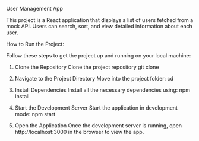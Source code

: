User Management App

This project is a React application that displays a list of users fetched from a mock API. Users can search, sort, and view detailed information about each user.

How to Run the Project:

Follow these steps to get the project up and running on your local machine:

1. Clone the Repository
   Clone the project repository
   git clone <repository-url>

2. Navigate to the Project Directory
   Move into the project folder:
   cd <project-folder-name>

3. Install Dependencies
   Install all the necessary dependencies using:
   npm install

4. Start the Development Server
   Start the application in development mode:
   npm start

5. Open the Application
   Once the development server is running, open http://localhost:3000 in the browser to view the app.
